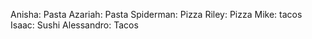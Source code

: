Anisha: Pasta 
Azariah: Pasta
Spiderman: Pizza
Riley: Pizza
Mike: tacos
Isaac: Sushi
Alessandro: Tacos
